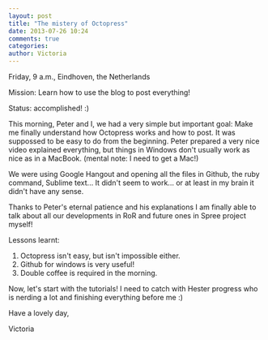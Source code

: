 ```yaml
---
layout: post
title: "The mistery of Octopress"
date: 2013-07-26 10:24
comments: true
categories: 
author: Victoria 
---
```


Friday, 9 a.m., Eindhoven, the Netherlands  


Mission: Learn how to use the blog to post everything!  

Status: accomplished! :)

This morning, Peter and I, we had a very simple but important goal: Make me finally understand how Octopress works and how to post. It was suppossed to be easy to do from the beginning. Peter prepared a very nice video explained everything, but things in Windows don't usually work as nice as in a MacBook. (mental note: I need to get a Mac!)

We were using Google Hangout and opening all the files in Github, the ruby command, Sublime text... It didn't seem to work... or at least in my brain it didn't have any sense. 

Thanks to Peter's eternal patience and his explanations I am finally able to talk about all our developments in RoR and future ones in Spree project myself! 

Lessons learnt:  

1. Octopress isn't easy, but isn't impossible either.  
2. Github for windows is very useful!  
3. Double coffee is required in the morning.  


Now, let's start with the tutorials! I need to catch with Hester progress who is nerding a lot and finishing everything before me :)

Have a lovely day, 

Victoria


